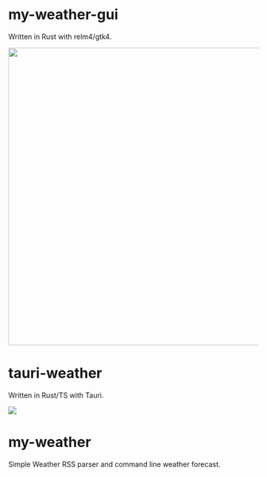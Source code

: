 # my-weather-gui
Written in Rust with relm4/gtk4.

<img src="https://user-images.githubusercontent.com/33698065/212491768-33f72e5f-9192-4ef5-b685-47513dedf644.png" width=600/>

# tauri-weather
Written in Rust/TS with Tauri.

<img src="https://user-images.githubusercontent.com/33698065/216787588-686fdc0e-0df3-406e-9394-ebe1bf6db809.png"/>

# my-weather
Simple Weather RSS parser and command line weather forecast.
